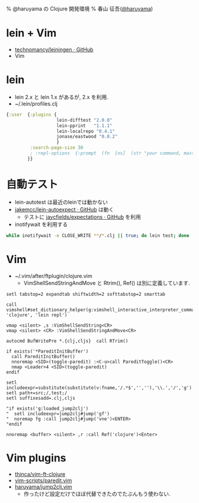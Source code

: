 % @haruyama の Clojure 開発環境
% 春山 征吾([@haruyama](https://twitter.com/haruyama))

# lein + Vim

* [technomancy/leiningen · GitHub](https://github.com/technomancy/leiningen)
* Vim

# lein

* lein 2.x と lein 1.x があるが, 2.x を利用.
* ~/.lein/profiles.clj

```clojure
{:user  {:plugins {
                   lein-difftest "2.0.0"
                   lein-pprint   "1.1.1"
                   lein-localrepo "0.4.1"
                   jonase/eastwood "0.0.2"
                   }
         :search-page-size 30
         ; :repl-options  {:prompt  (fn  [ns]  (str "your command, master? "))}
        }}
```

# 自動テスト

* lein-autotest は最近のleinでは動かない
* [jakemcc/lein-autoexpect · GitHub](https://github.com/jakemcc/lein-autoexpect) は動く
    * テストに [jaycfields/expectations · GitHub](https://github.com/jaycfields/expectations)  を利用
* inotifywait を利用する

```sh
while inotifywait -e CLOSE_WRITE **/*.clj || true; do lein test; done
```

# Vim 

* ~/.vim/after/ftplugin/clojure.vim
    * VimShellSendStringAndMove と Rtrim(), Ref() は別に定義しています.

```vimscript
setl tabstop=2 expandtab shiftwidth=2 softtabstop=2 smarttab

call vimshell#set_dictionary_helper(g:vimshell_interactive_interpreter_commands, 'clojure', 'lein repl')

vmap <silent> ,s :VimShellSendString<CR>
vmap <silent> <CR> :VimShellSendStringAndMove<CR>

autocmd BufWritePre *.{clj,cljs}  call RTrim()

if exists('*PareditInitBuffer')
  call PareditInitBuffer()
  nnoremap <SID>(toggle-paredit) :<C-u>call PareditToggle()<CR>
  nmap <Leader>4 <SID>(toggle-paredit)
endif

setl includeexpr=substitute(substitute(v:fname,'/.*$','',''),'\\.','/','g')
setl path+=src;/,test;/
setl suffixesadd=.clj,cljs

"if exists('g:loaded_jump2clj')
"  setl includeexpr=jump2clj#jump('gf')
"  noremap fg :call jump2clj#jump('vne')<ENTER>
"endif

nnoremap <buffer> <silent> ,r :call Ref('clojure')<Enter>
```

# Vim plugins

* [thinca/vim-ft-clojure](https://github.com/thinca/vim-ft-clojure)
* [vim-scripts/paredit.vim](https://github.com/vim-scripts/paredit.vim)
* [haruyama/jump2clj.vim](https://github.com/haruyama/jump2clj.vim)
    * 作ったけど設定だけでほぼ代替できたのでたぶんもう使わない.
